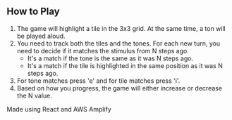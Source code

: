 ## How to Play
1. The game will highlight a tile in the 3x3 grid. At the same time, a ton will be played aloud.
2. You need to track both the tiles and the tones. For each new turn, you need to decide if it matches the stimulus from N steps ago.
    - It's a match if the tone is the same as it was N steps ago.
    - It's a match if the tile is highlighted in the same position as it was N steps ago.
3. For tone matches press 'e' and for tile matches press 'i'.
4. Based on how you progress, the game will either increase or decrease the N value.

Made using React and AWS Amplify